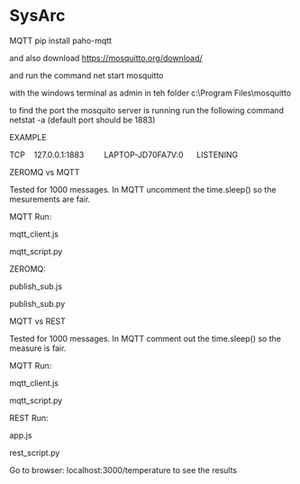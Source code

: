 # SysArc

MQTT
pip install paho-mqtt

and also download 
https://mosquitto.org/download/

and run the command 
net start mosquitto

with the windows terminal as admin in teh folder 
c:\Program Files\mosquitto

to find the port the mosquito server is running run the following command
netstat -a (default port should be 1883)

EXAMPLE

TCP    127.0.0.1:1883         LAPTOP-JD70FA7V:0      LISTENING



ZEROMQ vs MQTT

Tested for 1000 messages. In MQTT uncomment the time.sleep() so the mesurements are fair.

MQTT Run:

mqtt_client.js

mqtt_script.py

ZEROMQ:

publish_sub.js

publish_sub.py



MQTT vs REST

Tested for 1000 messages. In MQTT comment out the time.sleep() so the measure is fair.

MQTT Run:

mqtt_client.js

mqtt_script.py

REST Run:

app.js

rest_script.py

Go to browser: localhost:3000/temperature to see the results





